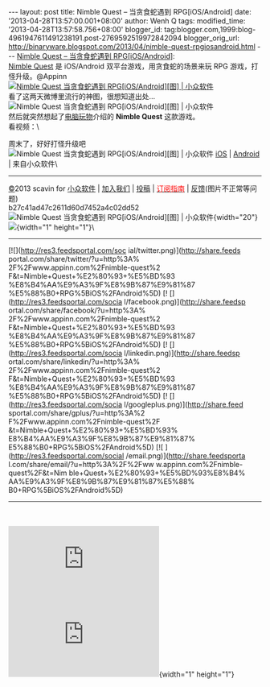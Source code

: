 --- layout: post title: Nimble Quest – 当贪食蛇遇到 RPG\[iOS/Android\]
date: '2013-04-28T13:57:00.001+08:00' author: Wenh Q tags:
modified\_time: '2013-04-28T13:57:58.756+08:00' blogger\_id:
tag:blogger.com,1999:blog-4961947611491238191.post-2769592519972842094
blogger\_orig\_url:
http://binaryware.blogspot.com/2013/04/nimble-quest-rpgiosandroid.html
--- [Nimble Quest – 当贪食蛇遇到
RPG\[iOS/Android\]](http://www.appinn.com/nimble-quest/):\
[Nimble Quest](http://www.appinn.com/nimble-quest/) 是 iOS/Android
双平台游戏，用贪食蛇的场景来玩 RPG 游戏，打怪升级。@Appinn\
[![Nimble Quest 当贪食蛇遇到 RPG\[iOS/Android\]\[图\] |
小众软件](http://img3.appinn.com/images/201303/235952.png/o "Nimble Quest 当贪食蛇遇到 RPG[iOS/Android][图] | 小众软件")](http://www.appinn.com/nimble-quest/)\
看了这两天微博里流行的神图，很想知道出处…\
![Nimble Quest 当贪食蛇遇到 RPG\[iOS/Android\]\[图\] |
小众软件](http://ww3.sinaimg.cn/large/6e53d84fjw1e3jincyh71g.gif "Nimble Quest 当贪食蛇遇到 RPG[iOS/Android][图] | 小众软件")\
然后就突然想起了[电脑玩物](http://playpcesor.blogspot.com/2013/03/nimble-quest-rpg.html)介绍的
**Nimble Quest** 这款游戏。\
看视频：\
<div style="text-align: center;">

</div>

周末了，好好打怪升级吧\
![Nimble Quest 当贪食蛇遇到 RPG\[iOS/Android\]\[图\] |
小众软件](http://www.appinn.com/wp-content/down.gif "点击右侧的链接下载本软件")
[iOS](https://itunes.apple.com/us/app/nimble-quest/id583638819?mt=8) |
[Android](https://play.google.com/store/apps/details?id=com.nimblebit.nimblequest)
| 来自小众软件\

------------------------------------------------------------------------

[©](http://www.appinn.com/copyright/?utm_source=feeds&utm_medium=copyright&utm_campaign=feeds "版权声明")2013
scavin for
[小众软件](http://www.appinn.com/?utm_source=feeds&utm_medium=appinn&utm_campaign=feeds "本文来自小众软件")
|
[加入我们](http://www.appinn.com/join-us/?utm_source=feeds&utm_medium=joinus&utm_campaign=feeds "加入小众软件")
|
[投稿](http://www.appinn.com/contribute/?utm_source=feeds&utm_medium=contribute&utm_campaign=feeds "给小众软件投稿")
| [<span
style="color: red;">订阅指南</span>](http://www.appinn.com/feeds-subscribe/?utm_source=feeds&utm_medium=feedsubscribe&utm_campaign=feeds "可以分类订阅小众，Windows/MAC/游戏")
| [反馈](http://appinn.wufoo.com/forms/eccae-aeeae/)(图片不正常等问题)\
b27c41ad47c2611d60d7452a4c02dd52\
![Nimble Quest 当贪食蛇遇到 RPG\[iOS/Android\]\[图\] |
小众软件](http://s33.sitemeter.com/meter.asp?site=s33appinn "Nimble Quest 当贪食蛇遇到 RPG[iOS/Android][图] | 小众软件"){width="20"}
![](http://appinn.feedsportal.com/c/33935/f/615575/s/2aa98782/mf.gif){width="1"
height="1"}\
<div>

  ------------------------------------ ------------------------------------
  [![](http://res3.feedsportal.com/soc 
  ial/twitter.png)](http://share.feeds 
  portal.com/share/twitter/?u=http%3A% 
  2F%2Fwww.appinn.com%2Fnimble-quest%2 
  F&t=Nimble+Quest+%E2%80%93+%E5%BD%93 
  %E8%B4%AA%E9%A3%9F%E8%9B%87%E9%81%87 
  %E5%88%B0+RPG%5BiOS%2FAndroid%5D) [! 
  [](http://res3.feedsportal.com/socia 
  l/facebook.png)](http://share.feedsp 
  ortal.com/share/facebook/?u=http%3A% 
  2F%2Fwww.appinn.com%2Fnimble-quest%2 
  F&t=Nimble+Quest+%E2%80%93+%E5%BD%93 
  %E8%B4%AA%E9%A3%9F%E8%9B%87%E9%81%87 
  %E5%88%B0+RPG%5BiOS%2FAndroid%5D) [! 
  [](http://res3.feedsportal.com/socia 
  l/linkedin.png)](http://share.feedsp 
  ortal.com/share/linkedin/?u=http%3A% 
  2F%2Fwww.appinn.com%2Fnimble-quest%2 
  F&t=Nimble+Quest+%E2%80%93+%E5%BD%93 
  %E8%B4%AA%E9%A3%9F%E8%9B%87%E9%81%87 
  %E5%88%B0+RPG%5BiOS%2FAndroid%5D) [! 
  [](http://res3.feedsportal.com/socia 
  l/googleplus.png)](http://share.feed 
  sportal.com/share/gplus/?u=http%3A%2 
  F%2Fwww.appinn.com%2Fnimble-quest%2F 
  &t=Nimble+Quest+%E2%80%93+%E5%BD%93% 
  E8%B4%AA%E9%A3%9F%E8%9B%87%E9%81%87% 
  E5%88%B0+RPG%5BiOS%2FAndroid%5D) [![ 
  ](http://res3.feedsportal.com/social 
  /email.png)](http://share.feedsporta 
  l.com/share/email/?u=http%3A%2F%2Fww 
  w.appinn.com%2Fnimble-quest%2F&t=Nim 
  ble+Quest+%E2%80%93+%E5%BD%93%E8%B4% 
  AA%E9%A3%9F%E8%9B%87%E9%81%87%E5%88% 
  B0+RPG%5BiOS%2FAndroid%5D)           
  ------------------------------------ ------------------------------------

</div>

\
\
[![](http://da.feedsportal.com/r/163068040301/u/0/f/615575/c/33935/s/2aa98782/a2.img)](http://da.feedsportal.com/r/163068040301/u/0/f/615575/c/33935/s/2aa98782/a2.htm)![](http://pi.feedsportal.com/r/163068040301/u/0/f/615575/c/33935/s/2aa98782/a2t.img){width="1"
height="1"}
